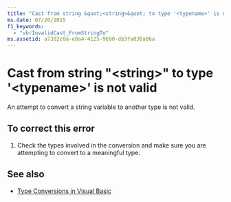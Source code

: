 ```yaml
---
title: "Cast from string &quot;<string>&quot; to type '<typename>' is not valid"
ms.date: 07/20/2015
f1_keywords: 
  - "vbrInvalidCast_FromStringTo"
ms.assetid: a7382c0a-e8a4-4125-9690-db3fa030a06a
---
```

# Cast from string &quot;\<string>&quot; to type '\<typename>' is not valid
An attempt to convert a string variable to another type is not valid.  
  
## To correct this error  
  
1. Check the types involved in the conversion and make sure you are attempting to convert to a meaningful type.  
  
## See also

- [Type Conversions in Visual Basic](../../visual-basic/programming-guide/language-features/data-types/type-conversions.md)
